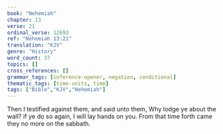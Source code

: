 ```yaml
---
book: "Nehemiah"
chapter: 13
verse: 21
ordinal_verse: 12693
ref: "Nehemiah 13:21"
translation: "KJV"
genre: "History"
word_count: 37
topics: []
cross_references: []
grammar_tags: [inference-opener, negation, conditional]
thematic_tags: [time-units, time]
tags: ["Bible","KJV","Nehemiah"]
---
```

Then I testified against them, and said unto them, Why lodge ye about the wall? if ye do so again, I will lay hands on you. From that time forth came they no more on the sabbath.
